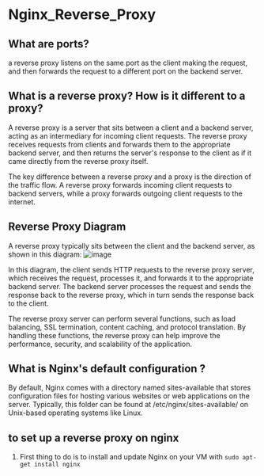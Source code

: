 # Nginx_Reverse_Proxy
## What are ports?
a reverse proxy listens on the same port as the client making the request, and then forwards the request to a different port on the backend server.

## What is a reverse proxy? How is it different to a proxy?
A reverse proxy is a server that sits between a client and a backend server, acting as an intermediary for incoming client requests. 
The reverse proxy receives requests from clients and forwards them to the appropriate backend server, and then returns the server's response to the client as if it came directly from the reverse proxy itself.

The key difference between a reverse proxy and a proxy is the direction of the traffic flow. 
A reverse proxy forwards incoming client requests to backend servers, while a proxy forwards outgoing client requests to the internet.

## Reverse Proxy Diagram
A reverse proxy typically sits between the client and the backend server, as shown in this diagram:
![image](https://user-images.githubusercontent.com/129948378/232846048-126cd173-abf9-48f0-8344-9721a5853659.png)

In this diagram, the client sends HTTP requests to the reverse proxy server, which receives the request, processes it, and forwards it to the appropriate backend server. 
The backend server processes the request and sends the response back to the reverse proxy, which in turn sends the response back to the client.

The reverse proxy server can perform several functions, such as load balancing, SSL termination, content caching, and protocol translation. 
By handling these functions, the reverse proxy can help improve the performance, security, and scalability of the application.

## What is Nginx's default configuration ?
By default, Nginx comes with a directory named sites-available that stores configuration files for hosting various websites or web applications on the server. Typically, this folder can be found at /etc/nginx/sites-available/ on Unix-based operating systems like Linux.

## to set up a reverse proxy on nginx

1. First thing to do is to install and update Nginx on your VM with `sudo apt-get install nginx`
